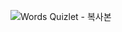 ![Words Quizlet - 복사본](https://github.com/user-attachments/assets/8cd7b38c-d806-4299-9c21-ce340f90c471)
